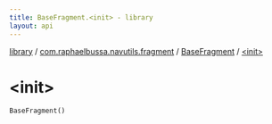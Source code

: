 ```yaml
---
title: BaseFragment.<init> - library
layout: api
---
```


<div class='api-docs-breadcrumbs'><a href="../../index.html">library</a> / <a href="../index.html">com.raphaelbussa.navutils.fragment</a> / <a href="index.html">BaseFragment</a> / <a href="./-init-.html">&lt;init&gt;</a></div>

# &lt;init&gt;

<div class="signature"><code><span class="identifier">BaseFragment</span><span class="symbol">(</span><span class="symbol">)</span></code></div>
